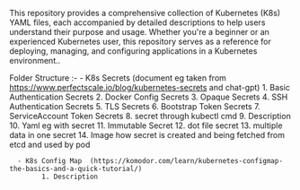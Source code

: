 This repository provides a comprehensive collection of Kubernetes (K8s) YAML files, each accompanied by detailed descriptions to help users understand their purpose and usage. Whether you're a beginner or an experienced Kubernetes user, this repository serves as a reference for deploying, managing, and configuring applications in a Kubernetes environment..

Folder Structure :-
      - K8s Secrets (document eg taken from https://www.perfectscale.io/blog/kubernetes-secrets and chat-gpt)
            1.  Basic Authentication Secrets
            2.  Docker Config Secrets
            3.  Opaque Secrets
            4.  SSH Authentication Secrets
            5.  TLS Secrets
            6.  Bootstrap Token Secrets
            7.  ServiceAccount Token Secrets
            8.  secret through kubectl cmd
            9.  Description
            10. Yaml eg with secret
            11. Immutable Secret
            12. dot file secret
            13. multiple data in one secret
            14. Image how secret is created and being fetched from etcd and used by pod

      - K8s Config Map  (https://komodor.com/learn/kubernetes-configmap-the-basics-and-a-quick-tutorial/)
            1. Description
